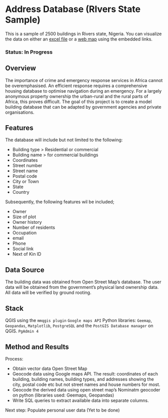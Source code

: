 # Address Database (RIvers State Sample)
This is a sample of 2500 buildings in Rivers state, Nigeria. You can visualize the data on either an [excel file](https://docs.google.com/spreadsheets/d/1ZMwKy-0u4b0o4S7rZWVz3gEvEnSu16A71gcR4E8flME/edit?usp=sharing) or a [web map](https://tblf-nigeria.github.io/sample-database/) using the embedded links. 

### Status: In Progress

## Overview 
The importance of crime and emergency response services in Africa cannot be overemphasised. An efficient response requires a comprehensive housing database to optimise navigation during an emergency. For a largely anonymous property ownership the urban-rural and the rural parts of Africa, this proves difficult. 
The goal of this project is to create  a model building database that can be adapted by government agencies and private organisations. 

## Features 
The database will include but not limited to the following:
+ Building type > Residential or commercial 
+ Building name > for commercial buildings
+ Coordinates 
+ Street number
+	Street name 
+	Postal code
+	City or Town
+	State
+	Country

Subsequently, the following features wil be included;
+	Owner
+	Size of plot
+	Owner history 
+	Number of residents
+	Occupation 
+	email 
+	Phone
+	Social link 
+	Next of Kin ID

## Data Source 
The building data was obtained from Open Street Map’s database. 
The user data will be obtained from the government’s physical land ownership data. 
All data will be verified by ground rooting. 

## Stack 
QGIS using the `mmqgis plugin`
`Google maps API`
Python libraries: `Geemap`, `Geopandas`, `Matplotlib`, 
`PostgreSQL` and the `PostGIS Database manager` on QGIS. 
`PgAdmin 4`

## Method and Results
Process:
+ Obtain vector data Open Street Map
+ Geocode data using Google maps API. The result: coordinates of each building, building names, building types, and addresses showing the city, postal code etc but not street names and house numbers for most.
+ Geocode the derived data using open street map’s Nominatm geocoder on python (libraries used: Geemaps, Geopandas)
+ Write SQL queries to extract available data into separate columns.
   
Next step: Populate personal user data (Yet to be done)

